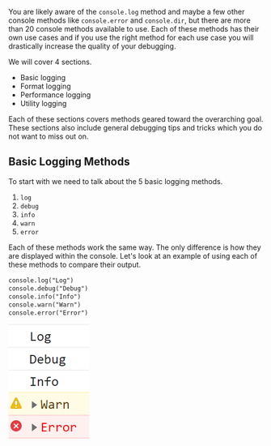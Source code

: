 You are likely aware of the ```console.log``` method and maybe a few other console methods like ```console.error``` and ```console.dir```, but there are more than 20 console methods available to use. Each of these methods has their own use cases and if you use the right method for each use case you will drastically increase the quality of your debugging.

We will cover 4 sections.

  - Basic logging
  - Format logging
  - Performance logging
  - Utility logging

Each of these sections covers methods geared toward the overarching goal. These sections also include general debugging tips and tricks which you do not want to miss out on.

## Basic Logging Methods

To start with we need to talk about the 5 basic logging methods.

  1. ```log```
  2. ```debug```
  3. ```info```
  4. ```warn```
  5. ```error```

Each of these methods work the same way. The only difference is how they are displayed within the console. Let's look at an example of using each of these methods to compare their output.

```
console.log("Log")
console.debug("Debug")
console.info("Info")
console.warn("Warn")
console.error("Error")
```
![](https://github.com/DrVicki/debug-console-methods/blob/main/images/chrome-basic-logging.png)
